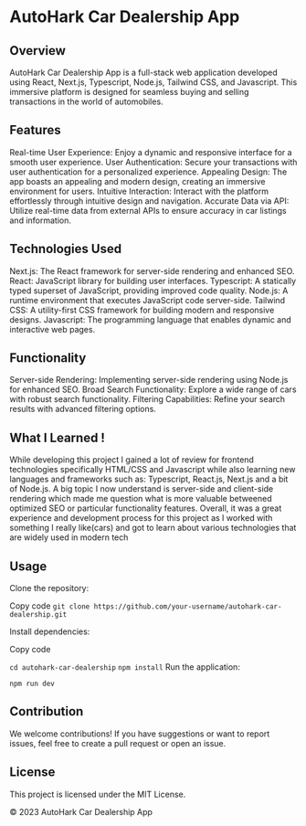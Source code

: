 # AutoHark Car Dealership App

## Overview

AutoHark Car Dealership App is a full-stack web application developed using React, Next.js, Typescript, Node.js, Tailwind CSS, and Javascript. This immersive platform is designed for seamless buying and selling transactions in the world of automobiles.

## Features

Real-time User Experience: Enjoy a dynamic and responsive interface for a smooth user experience.
User Authentication: Secure your transactions with user authentication for a personalized experience.
Appealing Design: The app boasts an appealing and modern design, creating an immersive environment for users.
Intuitive Interaction: Interact with the platform effortlessly through intuitive design and navigation.
Accurate Data via API: Utilize real-time data from external APIs to ensure accuracy in car listings and information.

## Technologies Used

Next.js: The React framework for server-side rendering and enhanced SEO.
React: JavaScript library for building user interfaces.
Typescript: A statically typed superset of JavaScript, providing improved code quality.
Node.js: A runtime environment that executes JavaScript code server-side.
Tailwind CSS: A utility-first CSS framework for building modern and responsive designs.
Javascript: The programming language that enables dynamic and interactive web pages.

## Functionality

Server-side Rendering: Implementing server-side rendering using Node.js for enhanced SEO.
Broad Search Functionality: Explore a wide range of cars with robust search functionality.
Filtering Capabilities: Refine your search results with advanced filtering options.

## What I Learned !

While developing this project I gained a lot of review for frontend technologies specifically HTML/CSS and Javascript while also learning new languages and frameworks such as:
Typescript, React.js, Next.js and a bit of Node.js.
A big topic I now understand is server-side and client-side rendering which made me question what is more valuable betweened optimized SEO or particular functionality features.
Overall, it was a great experience and development process for this project as I worked with something I really like(cars) and got to learn about various technologies that are widely used in modern tech


## Usage

Clone the repository:

Copy code
```git clone https://github.com/your-username/autohark-car-dealership.git```

Install dependencies:

Copy code

```cd autohark-car-dealership```
```npm install```
Run the application:

```npm run dev```


## Contribution

We welcome contributions! If you have suggestions or want to report issues, feel free to create a pull request or open an issue.

## License

This project is licensed under the MIT License.

© 2023 AutoHark Car Dealership App
